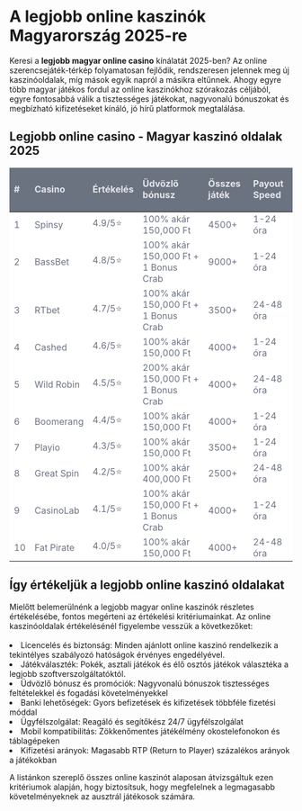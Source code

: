 <h1>A legjobb online kaszinók Magyarország 2025-re</h1>
Keresi a <strong>legjobb magyar online casino</strong> kínálatát 2025-ben? Az online szerencsejáték-térkép folyamatosan fejlődik, rendszeresen jelennek meg új kaszinóoldalak, míg mások egyik napról a másikra eltűnnek. Ahogy egyre több magyar játékos fordul az online kaszinókhoz szórakozás céljából, egyre fontosabbá válik a tisztességes játékokat, nagyvonalú bónuszokat és megbízható kifizetéseket kínáló, jó hírű platformok megtalálása.
<h2>Legjobb online casino - Magyar kaszinó oldalak 2025</h2>
<div class="relative overflow-hidden shadow-md rounded-lg">
    <table class="table-fixed w-full text-left">
        <thead class="uppercase bg-[#6b7280] text-[#e5e7eb]" style="background-color: #6b7280; color: #e5e7eb;">
            <tr>
                <td contenteditable="true" class="py-0 border border-gray-200 text-center  p-4"><b>#</b>
                </td>
                <td contenteditable="true" class="py-0 border border-gray-200 text-center  p-4"><b>Casino</b>
                </td>
                <td contenteditable="true" class="py-0 border border-gray-200 text-center  p-4">
                    <p><b>Értékelés</b>
                    </p>
                </td>
                <td contenteditable="true" class="py-0 border border-gray-200 text-center  p-4">
                    <p><b>Üdvözlő bónusz</b>
                    </p>
                </td>
                <td contenteditable="true" class="py-0 border border-gray-200 text-center  p-4"><b>Összes játék</b>
                </td>
                <td contenteditable="true" class="py-0 border border-gray-200 text-center  p-4"><b>Payout Speed</b>
                </td>
            </tr>
        </thead>
        <tbody class="bg-white text-gray-500 bg-[#FFFFFF] text-[#6b7280]" style="background-color: #FFFFFF; color: #6b7280;">
            <tr class=" py-0">
                <td contenteditable="true" class=" py-0 border border-gray-200 text-center  p-4">1</td>
                <td contenteditable="true" class=" py-0 border border-gray-200 text-center  p-4">Spinsy</td>
                <td contenteditable="true" class=" py-0 border border-gray-200 text-center  p-4">4.9/5⭐</td>
                <td contenteditable="true" class=" py-0 border border-gray-200 text-center  p-4">100% akár 150,000 Ft</td>
                <td contenteditable="true" class=" py-0 border border-gray-200 text-center  p-4">4500+</td>
                <td contenteditable="true" class=" py-0 border border-gray-200 text-center  p-4">1-24 óra</td>
            </tr>
            <tr class=" py-0">
                <td contenteditable="true" class=" py-0 border border-gray-200 text-center  p-4">2</td>
                <td contenteditable="true" class=" py-0 border border-gray-200 text-center  p-4">BassBet</td>
                <td contenteditable="true" class=" py-0 border border-gray-200 text-center  p-4">4.8/5⭐</td>
                <td contenteditable="true" class=" py-0 border border-gray-200 text-center  p-4">100% akár 150,000 Ft + 1 Bonus Crab</td>
                <td contenteditable="true" class=" py-0 border border-gray-200 text-center  p-4">9000+</td>
                <td contenteditable="true" class=" py-0 border border-gray-200 text-center  p-4">1-24 óra</td>
            </tr>
            <tr class=" py-0">
                <td contenteditable="true" class=" py-0 border border-gray-200 text-center  p-4">3</td>
                <td contenteditable="true" class=" py-0 border border-gray-200 text-center  p-4">RTbet</td>
                <td contenteditable="true" class=" py-0 border border-gray-200 text-center  p-4">4.7/5⭐</td>
                <td contenteditable="true" class=" py-0 border border-gray-200 text-center  p-4">100% akár 150,000 Ft + 1 Bonus Crab</td>
                <td contenteditable="true" class=" py-0 border border-gray-200 text-center  p-4">3500+</td>
                <td contenteditable="true" class=" py-0 border border-gray-200 text-center  p-4">24-48 óra</td>
            </tr>
            <tr class=" py-0">
                <td contenteditable="true" class=" py-0 border border-gray-200 text-center  p-4">4</td>
                <td contenteditable="true" class=" py-0 border border-gray-200 text-center  p-4">Cashed</td>
                <td contenteditable="true" class=" py-0 border border-gray-200 text-center  p-4">4.6/5⭐</td>
                <td contenteditable="true" class=" py-0 border border-gray-200 text-center  p-4">100% akár 150,000 Ft</td>
                <td contenteditable="true" class=" py-0 border border-gray-200 text-center  p-4">4000+</td>
                <td contenteditable="true" class=" py-0 border border-gray-200 text-center  p-4">1-24 óra</td>
            </tr>
            <tr class=" py-0">
                <td contenteditable="true" class=" py-0 border border-gray-200 text-center  p-4">5</td>
                <td contenteditable="true" class=" py-0 border border-gray-200 text-center  p-4">Wild Robin</td>
                <td contenteditable="true" class=" py-0 border border-gray-200 text-center  p-4">4.5/5⭐</td>
                <td contenteditable="true" class=" py-0 border border-gray-200 text-center  p-4">200% akár 150,000 Ft + 1 Bonus Crab</td>
                <td contenteditable="true" class=" py-0 border border-gray-200 text-center  p-4">4000+</td>
                <td contenteditable="true" class=" py-0 border border-gray-200 text-center  p-4">24-48 óra</td>
            </tr>
            <tr class=" py-0">
                <td contenteditable="true" class=" py-0 border border-gray-200 text-center  p-4">6</td>
                <td contenteditable="true" class=" py-0 border border-gray-200 text-center  p-4">Boomerang</td>
                <td contenteditable="true" class=" py-0 border border-gray-200 text-center  p-4">4.4/5⭐</td>
                <td contenteditable="true" class=" py-0 border border-gray-200 text-center  p-4">100% akár 150,000 Ft</td>
                <td contenteditable="true" class=" py-0 border border-gray-200 text-center  p-4">4000+</td>
                <td contenteditable="true" class=" py-0 border border-gray-200 text-center  p-4">1-24 óra</td>
            </tr>
            <tr class=" py-0">
                <td contenteditable="true" class=" py-0 border border-gray-200 text-center  p-4">7</td>
                <td contenteditable="true" class=" py-0 border border-gray-200 text-center  p-4">Playio</td>
                <td contenteditable="true" class=" py-0 border border-gray-200 text-center  p-4">4.3/5⭐</td>
                <td contenteditable="true" class=" py-0 border border-gray-200 text-center  p-4">100% akár 150,000 Ft</td>
                <td contenteditable="true" class=" py-0 border border-gray-200 text-center  p-4">3500+</td>
                <td contenteditable="true" class=" py-0 border border-gray-200 text-center  p-4">1-24 óra</td>
            </tr>
            <tr class=" py-0">
                <td contenteditable="true" class=" py-0 border border-gray-200 text-center  p-4">8</td>
                <td contenteditable="true" class=" py-0 border border-gray-200 text-center  p-4">Great Spin</td>
                <td contenteditable="true" class=" py-0 border border-gray-200 text-center  p-4">4.2/5⭐</td>
                <td contenteditable="true" class=" py-0 border border-gray-200 text-center  p-4">100% akár 400,000 Ft</td>
                <td contenteditable="true" class=" py-0 border border-gray-200 text-center  p-4">2500+</td>
                <td contenteditable="true" class=" py-0 border border-gray-200 text-center  p-4">24-48 óra</td>
            </tr>
            <tr class=" py-0">
                <td contenteditable="true" class=" py-0 border border-gray-200 text-center  p-4">9</td>
                <td contenteditable="true" class=" py-0 border border-gray-200 text-center  p-4">CasinoLab</td>
                <td contenteditable="true" class=" py-0 border border-gray-200 text-center  p-4">4.1/5⭐</td>
                <td contenteditable="true" class=" py-0 border border-gray-200 text-center  p-4">100% akár 150,000 Ft + 1 Bonus Crab</td>
                <td contenteditable="true" class=" py-0 border border-gray-200 text-center  p-4">4000+</td>
                <td contenteditable="true" class=" py-0 border border-gray-200 text-center  p-4">1-24 óra</td>
            </tr>
            <tr class=" py-0">
                <td contenteditable="true" class=" py-0 border border-gray-200 text-center  p-4">10</td>
                <td contenteditable="true" class=" py-0 border border-gray-200 text-center  p-4">Fat Pirate</td>
                <td contenteditable="true" class=" py-0 border border-gray-200 text-center  p-4">4.0/5⭐</td>
                <td contenteditable="true" class=" py-0 border border-gray-200 text-center  p-4">100% akár 150,000 Ft</td>
                <td contenteditable="true" class=" py-0 border border-gray-200 text-center  p-4">4000+</td>
                <td contenteditable="true" class=" py-0 border border-gray-200 text-center  p-4">24-48 óra</td>
            </tr>
        </tbody>
    </table>
</div>
<h2>Így értékeljük a legjobb online kaszinó oldalakat</h2>
Mielőtt belemerülnénk a legjobb magyar online kaszinók részletes értékelésébe, fontos megérteni az értékelési kritériumainkat. Az online kaszinóoldalak értékelésénél figyelembe vesszük a következőket:
<br></br>
<li>Licencelés és biztonság: Minden ajánlott online kaszinó rendelkezik a tekintélyes szabályozó hatóságok érvényes engedélyével.</li>
<li>Játékválaszték: Pokék, asztali játékok és élő osztós játékok választéka a legjobb szoftverszolgáltatóktól.</li>
<li>Üdvözlő bónusz és promóciók: Nagyvonalú bónuszok tisztességes feltételekkel és fogadási követelményekkel</li>
<li>Banki lehetőségek: Gyors befizetések és kifizetések többféle fizetési móddal</li>
<li>Ügyfélszolgálat: Reagáló és segítőkész 24/7 ügyfélszolgálat</li>
<li>Mobil kompatibilitás: Zökkenőmentes játékélmény okostelefonokon és táblagépeken</li>
<li>Kifizetési arányok: Magasabb RTP (Return to Player) százalékos arányok a játékokban</li>
<p dir="auto">A listánkon szereplő összes online kaszinót alaposan átvizsgáltuk ezen kritériumok alapján, hogy biztosítsuk, hogy megfelelnek a legmagasabb követelményeknek az ausztrál játékosok számára.</p>

 
